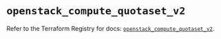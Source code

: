 # `openstack_compute_quotaset_v2`

Refer to the Terraform Registry for docs: [`openstack_compute_quotaset_v2`](https://registry.terraform.io/providers/terraform-provider-openstack/openstack/3.0.0/docs/resources/compute_quotaset_v2).
